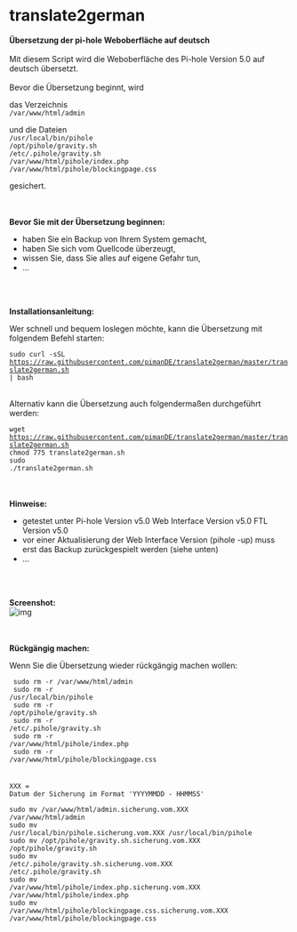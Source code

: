 # translate2german
**Übersetzung der pi-hole Weboberfläche auf deutsch**
<br>
<br>
Mit diesem Script wird die Weboberfläche des Pi-hole Version 5.0 auf deutsch übersetzt.
<br>
<br>
Bevor die Übersetzung beginnt, wird

das Verzeichnis<br>
`/var/www/html/admin`<br>

und die Dateien<br>
`/usr/local/bin/pihole`<br>
`/opt/pihole/gravity.sh`<br>
`/etc/.pihole/gravity.sh`<br>
`/var/www/html/pihole/index.php`<br>
`/var/www/html/pihole/blockingpage.css`<br>

gesichert.
<br>
<br>
<br>

**Bevor Sie mit der Übersetzung beginnen:**

* haben Sie ein Backup von Ihrem System gemacht,
* haben Sie sich vom Quellcode überzeugt,
* wissen Sie, dass Sie alles auf eigene Gefahr tun,
* ...
<br>
<br>

**Installationsanleitung:**

Wer schnell und bequem loslegen möchte, kann die Übersetzung mit folgendem Befehl starten:

<code>sudo curl -sSL https://raw.githubusercontent.com/pimanDE/translate2german/master/translate2german.sh | bash</code><br><br>

Alternativ kann die Übersetzung auch folgendermaßen durchgeführt werden:

<code>wget https://raw.githubusercontent.com/pimanDE/translate2german/master/translate2german.sh</code><br>
<code>chmod 775 translate2german.sh</code><br>
<code>sudo ./translate2german.sh</code><br>
<br>
<br>

**Hinweise:**

* getestet unter Pi-hole Version v5.0 Web Interface Version v5.0 FTL Version v5.0
* vor einer Aktualisierung der Web Interface Version (pihole -up) muss erst das Backup zurückgespielt werden (siehe unten)
* ...
<br>
<br>

**Screenshot:**
<br>
![img](https://raw.githubusercontent.com/pimanDE/translate2german/master/pihole-weboberfl%C3%A4che-auf-deutsch.png)
<br>
<br>
<br>

**Rückgängig machen:**

Wenn Sie die Übersetzung wieder rückgängig machen wollen:

<code> sudo rm -r /var/www/html/admin</code><br>
<code> sudo rm -r /usr/local/bin/pihole</code><br>
<code> sudo rm -r /opt/pihole/gravity.sh</code><br>
<code> sudo rm -r /etc/.pihole/gravity.sh</code><br>
<code> sudo rm -r /var/www/html/pihole/index.php</code><br>
<code> sudo rm -r /var/www/html/pihole/blockingpage.css</code><br>
<br>
<br>
<code>XXX = Datum der Sicherung im Format 'YYYYMMDD - HHMMSS'</code>

<code>sudo mv /var/www/html/admin.sicherung.vom.XXX /var/www/html/admin</code><br>
<code>sudo mv /usr/local/bin/pihole.sicherung.vom.XXX /usr/local/bin/pihole</code><br>
<code>sudo mv /opt/pihole/gravity.sh.sicherung.vom.XXX /opt/pihole/gravity.sh</code><br>
<code>sudo mv /etc/.pihole/gravity.sh.sicherung.vom.XXX /etc/.pihole/gravity.sh</code><br>
<code>sudo mv /var/www/html/pihole/index.php.sicherung.vom.XXX /var/www/html/pihole/index.php</code><br>
<code>sudo mv /var/www/html/pihole/blockingpage.css.sicherung.vom.XXX /var/www/html/pihole/blockingpage.css</code><br>
